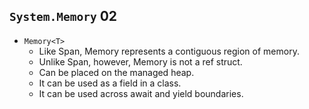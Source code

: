## `System.Memory` 02

*   `Memory<T>`
    *   Like Span<T>, Memory<T> represents a contiguous region of memory.
    *   Unlike Span<T>, however, Memory<T> is not a ref struct.
    *   Can be placed on the managed heap.
    *   It can be used as a field in a class.
    *   It can be used across await and yield boundaries.